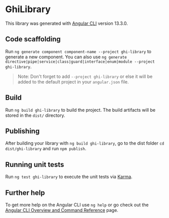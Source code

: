 # GhiLibrary

This library was generated with [Angular CLI](https://github.com/angular/angular-cli) version 13.3.0.

## Code scaffolding

Run `ng generate component component-name --project ghi-library` to generate a new component. You can also use `ng generate directive|pipe|service|class|guard|interface|enum|module --project ghi-library`.
> Note: Don't forget to add `--project ghi-library` or else it will be added to the default project in your `angular.json` file. 

## Build

Run `ng build ghi-library` to build the project. The build artifacts will be stored in the `dist/` directory.

## Publishing

After building your library with `ng build ghi-library`, go to the dist folder `cd dist/ghi-library` and run `npm publish`.

## Running unit tests

Run `ng test ghi-library` to execute the unit tests via [Karma](https://karma-runner.github.io).

## Further help

To get more help on the Angular CLI use `ng help` or go check out the [Angular CLI Overview and Command Reference](https://angular.io/cli) page.
